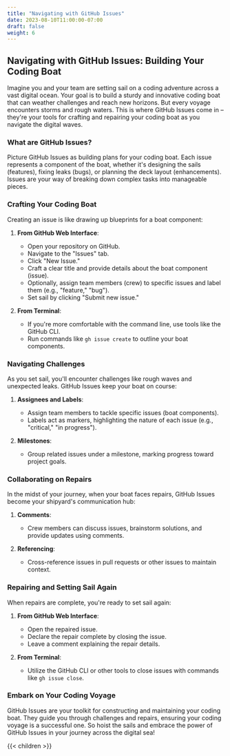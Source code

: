 ```yaml
---
title: "Navigating with GitHub Issues"
date: 2023-08-10T11:00:00-07:00
draft: false
weight: 6
---
```


## Navigating with GitHub Issues: Building Your Coding Boat

Imagine you and your team are setting sail on a coding adventure across a vast digital ocean. Your goal is to build a sturdy and innovative coding boat that can weather challenges and reach new horizons. But every voyage encounters storms and rough waters. This is where GitHub Issues come in – they're your tools for crafting and repairing your coding boat as you navigate the digital waves.

### What are GitHub Issues?

Picture GitHub Issues as building plans for your coding boat. Each issue represents a component of the boat, whether it's designing the sails (features), fixing leaks (bugs), or planning the deck layout (enhancements). Issues are your way of breaking down complex tasks into manageable pieces.

### Crafting Your Coding Boat

Creating an issue is like drawing up blueprints for a boat component:

1. **From GitHub Web Interface**:
   - Open your repository on GitHub.
   - Navigate to the "Issues" tab.
   - Click "New Issue."
   - Craft a clear title and provide details about the boat component (issue).
   - Optionally, assign team members (crew) to specific issues and label them (e.g., "feature," "bug").
   - Set sail by clicking "Submit new issue."

2. **From Terminal**:
   - If you're more comfortable with the command line, use tools like the GitHub CLI.
   - Run commands like `gh issue create` to outline your boat components.

### Navigating Challenges

As you set sail, you'll encounter challenges like rough waves and unexpected leaks. GitHub Issues keep your boat on course:

1. **Assignees and Labels**:
   - Assign team members to tackle specific issues (boat components).
   - Labels act as markers, highlighting the nature of each issue (e.g., "critical," "in progress").

2. **Milestones**:
   - Group related issues under a milestone, marking progress toward project goals.

### Collaborating on Repairs

In the midst of your journey, when your boat faces repairs, GitHub Issues become your shipyard's communication hub:

1. **Comments**:
   - Crew members can discuss issues, brainstorm solutions, and provide updates using comments.

2. **Referencing**:
   - Cross-reference issues in pull requests or other issues to maintain context.

### Repairing and Setting Sail Again

When repairs are complete, you're ready to set sail again:

1. **From GitHub Web Interface**:
   - Open the repaired issue.
   - Declare the repair complete by closing the issue.
   - Leave a comment explaining the repair details.

2. **From Terminal**:
   - Utilize the GitHub CLI or other tools to close issues with commands like `gh issue close`.

### Embark on Your Coding Voyage

GitHub Issues are your toolkit for constructing and maintaining your coding boat. They guide you through challenges and repairs, ensuring your coding voyage is a successful one. So hoist the sails and embrace the power of GitHub Issues in your journey across the digital sea!

{{< children >}}
